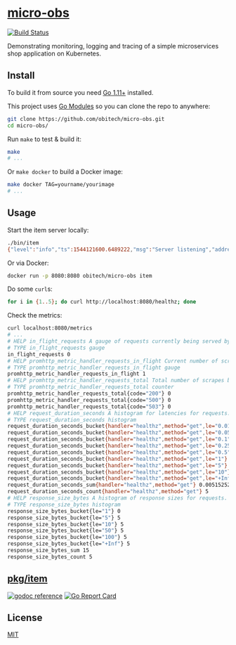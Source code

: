 # [micro-obs](https://github.comobitech/microservices-observability)

[![Build Status](https://travis-ci.org/obitech/micro-obs.svg?branch=master)](https://travis-ci.org/obitech/micro-obs)

Demonstrating monitoring, logging and tracing of a simple microservices shop application on Kubernetes.

## Install

To build it from source you need [Go 1.11+](https://golang.org/dl/) installed.

This project uses [Go Modules](https://github.com/golang/go/wiki/Modules) so you can clone the repo to anywhere:

```bash
git clone https://github.com/obitech/micro-obs.git
cd micro-obs/
```

Run `make` to test & build it:

```bash
make
# ...
```

Or `make docker` to build a Docker image:

```bash
make docker TAG=yourname/yourimage
# ...
```

## Usage

Start the item server locally:

```bash
./bin/item
{"level":"info","ts":1544121600.6489222,"msg":"Server listening","address":":8080","endpoint":"127.0.0.1:8080"}
```

Or via Docker:

```bash
docker run -p 8080:8080 obitech/micro-obs item
```

Do some `curl`s:

```bash
for i in {1..5}; do curl http://localhost:8080/healthz; done 
```

Check the metrics:

```bash
curl localhost:8080/metrics
# ...
# HELP in_flight_requests A gauge of requests currently being served by the wrapped handler.
# TYPE in_flight_requests gauge
in_flight_requests 0
# HELP promhttp_metric_handler_requests_in_flight Current number of scrapes being served.
# TYPE promhttp_metric_handler_requests_in_flight gauge
promhttp_metric_handler_requests_in_flight 1
# HELP promhttp_metric_handler_requests_total Total number of scrapes by HTTP status code.
# TYPE promhttp_metric_handler_requests_total counter
promhttp_metric_handler_requests_total{code="200"} 0
promhttp_metric_handler_requests_total{code="500"} 0
promhttp_metric_handler_requests_total{code="503"} 0
# HELP request_duration_seconds A histogram for latencies for requests.
# TYPE request_duration_seconds histogram
request_duration_seconds_bucket{handler="healthz",method="get",le="0.01"} 5
request_duration_seconds_bucket{handler="healthz",method="get",le="0.05"} 5
request_duration_seconds_bucket{handler="healthz",method="get",le="0.1"} 5
request_duration_seconds_bucket{handler="healthz",method="get",le="0.25"} 5
request_duration_seconds_bucket{handler="healthz",method="get",le="0.5"} 5
request_duration_seconds_bucket{handler="healthz",method="get",le="1"} 5
request_duration_seconds_bucket{handler="healthz",method="get",le="5"} 5
request_duration_seconds_bucket{handler="healthz",method="get",le="10"} 5
request_duration_seconds_bucket{handler="healthz",method="get",le="+Inf"} 5
request_duration_seconds_sum{handler="healthz",method="get"} 0.005152529
request_duration_seconds_count{handler="healthz",method="get"} 5
# HELP response_size_bytes A histogram of response sizes for requests.
# TYPE response_size_bytes histogram
response_size_bytes_bucket{le="1"} 0
response_size_bytes_bucket{le="5"} 5
response_size_bytes_bucket{le="10"} 5
response_size_bytes_bucket{le="50"} 5
response_size_bytes_bucket{le="100"} 5
response_size_bytes_bucket{le="+Inf"} 5
response_size_bytes_sum 15
response_size_bytes_count 5
```

## [pkg/item](https://godoc.org/github.com/obitech/micro-obs/pkg/item)
[![godoc reference](https://img.shields.io/badge/godoc-reference-blue.svg)](https://godoc.org/github.com/obitech/micro-obs/pkg/item) [![Go Report Card](https://goreportcard.com/badge/github.com/obitech/micro-obs)](https://goreportcard.com/report/github.com/obitech/micro-obs)

## License

[MIT](https://choosealicense.com/licenses/mit/#)